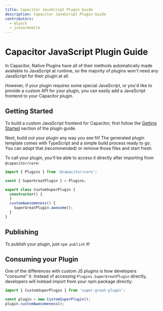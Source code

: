 ```yaml
---
title: Capacitor JavaScript Plugin Guide
description: Capacitor JavaScript Plugin Guide
contributors:
  - mlynch
  - jcesarmobile
---
```


# Capacitor JavaScript Plugin Guide

In Capacitor, Native Plugins have all of their methods automatically made available to JavaScript at runtime, so the majority of plugins won't need any JavaScript for their plugin at all. 

However, if your plugin requires some special JavaScript, or you'd like to provide a custom API for your plugin, you can easily add a JavaScript frontend to your Capacitor plugin.

## Getting Started

To build a custom JavaScript frontend for Capacitor, first follow the [Getting Started](/docs/plugins) section of the plugin guide.

Next, build out your plugin any way you see fit! The generated plugin template comes with TypeScript and a simple build process ready to go. You can adopt that (recommended) or remove those files and start fresh.

To call your plugin, you'll be able to access it directly after importing from `@capacitor/core`:

```typescript
import { Plugins } from '@capacitor/core';

const { SuperGreatPlugin } = Plugins;

export class CustomSuperPlugin {
  constructor() {
  }
  customAwesomeness() {
    SuperGreatPlugin.awesome();
  }
}
```

## Publishing

To publish your plugin, just `npm publish` it!

## Consuming your Plugin

One of the differences with custom JS plugins is how developers "consume" it. Instead of accessing `Plugins.SuperGreatPlugin` directly, developers will instead import from your npm package directly:

```typescript
import { CustomSuperPlugin } from 'super-great-plugin';

const plugin = new CustomSuperPlugin();
plugin.customAwesomeness();
```

